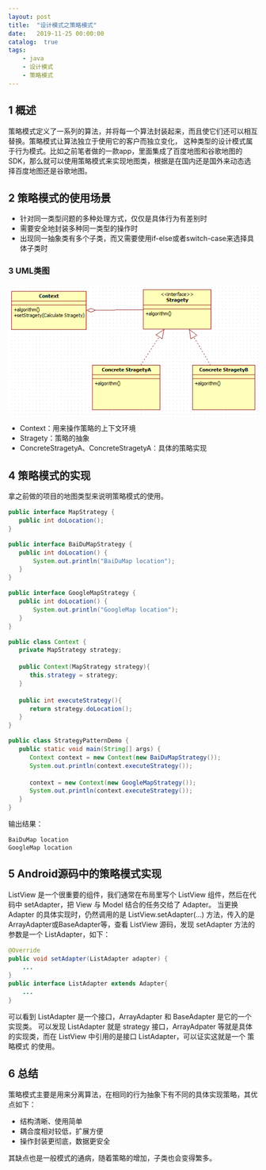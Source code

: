 ```yaml
---
layout: post
title:  "设计模式之策略模式"
date:   2019-11-25 00:00:00
catalog:  true
tags:
    - java
    - 设计模式
    - 策略模式
---
```




## 1 概述

策略模式定义了一系列的算法，并将每一个算法封装起来，而且使它们还可以相互替换。策略模式让算法独立于使用它的客户而独立变化， 这种类型的设计模式属于行为模式。比如之前笔者做的一款app，里面集成了百度地图和谷歌地图的SDK，那么就可以使用策略模式来实现地图类，根据是在国内还是国外来动态选择百度地图还是谷歌地图。

## 2 策略模式的使用场景

-  针对同一类型问题的多种处理方式，仅仅是具体行为有差别时
- 需要安全地封装多种同一类型的操作时
- 出现同一抽象类有多个子类，而又需要使用if-else或者switch-case来选择具体子类时

### 3 UML类图

![uml-stragety](/images/design-partten/uml-stragety.PNG)

- Context：用来操作策略的上下文环境
- Stragety：策略的抽象
- ConcreteStragetyA、ConcreteStragetyA：具体的策略实现

## 4 策略模式的实现

拿之前做的项目的地图类型来说明策略模式的使用。

```java
public interface MapStrategy {
   public int doLocation();
}
```

```java
public interface BaiDuMapStrategy {
   public int doLocation() {
       System.out.println("BaiDuMap location");
   }
}
```

```java
public interface GoogleMapStrategy {
   public int doLocation() {
       System.out.println("GoogleMap location");
   }
}
```

```java
public class Context {
   private MapStrategy strategy;

   public Context(MapStrategy strategy){
      this.strategy = strategy;
   }

   public int executeStrategy(){
      return strategy.doLocation();
   }
}
```

```java
public class StrategyPatternDemo {
   public static void main(String[] args) {
      Context context = new Context(new BaiDuMapStrategy());
      System.out.println(context.executeStrategy());

      context = new Context(new GoogleMapStrategy());
      System.out.println(context.executeStrategy());
   }
}
```

输出结果：

```logcat
BaiDuMap location
GoogleMap location
```

## 5 Android源码中的策略模式实现

ListView 是一个很重要的组件，我们通常在布局里写个 ListView 组件，然后在代码中 setAdapter，把 View 与 Model 结合的任务交给了 Adapter。
当更换 Adapter 的具体实现时，仍然调用的是 ListView.setAdapter(…) 方法，传入的是ArrayAdapter或BaseAdapter等，查看 ListView 源码，发现 setAdapter 方法的参数是一个 ListAdapter，如下：

```java
@Override
public void setAdapter(ListAdapter adapter) {
    ...
}
public interface ListAdapter extends Adapter{
    ...
} 
```
可以看到 ListAdapter 是一个接口，ArrayAdapter 和 BaseAdapter 是它的一个实现类。
可以发现 ListAdapter 就是 strategy 接口，ArrayAdpater 等就是具体的实现类，而在 ListView 中引用的是接口 ListAdapter，可以证实这就是一个 策略模式 的使用。

## 6 总结

策略模式主要是用来分离算法，在相同的行为抽象下有不同的具体实现策略，其优点如下：

- 结构清晰、使用简单
- 耦合度相对较低，扩展方便
- 操作封装更彻底，数据更安全

其缺点也是一般模式的通病，随着策略的增加，子类也会变得繁多。